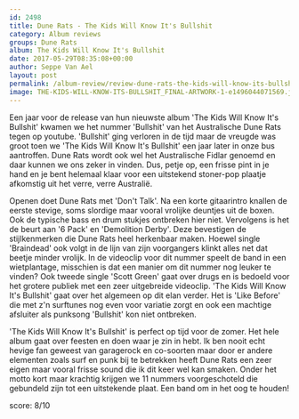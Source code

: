 ```yaml
---
id: 2498
title: Dune Rats - The Kids Will Know It's Bullshit
category: Album reviews
groups: Dune Rats
album: The Kids Will Know It's Bullshit
date: 2017-05-29T08:35:08+00:00
author: Seppe Van Ael
layout: post
permalink: /album-review/review-dune-rats-the-kids-will-know-its-bullshit/
image: THE-KIDS-WILL-KNOW-ITS-BULLSHIT_FINAL-ARTWORK-1-e1496044071569.jpg
---
```

Een jaar voor de release van hun nieuwste album 'The Kids Will Know It's Bullshit' kwamen we het nummer 'Bullshit' van het Australische Dune Rats tegen op youtube. 'Bullshit' ging verloren in de tijd maar de vreugde was groot toen we 'The Kids Will Know It's Bullshit' een jaar later in onze bus aantroffen. Dune Rats wordt ook wel het Australische Fidlar genoemd en daar kunnen we ons zeker in vinden. Dus, petje op, een frisse pint in je hand en je bent helemaal klaar voor een uitstekend stoner-pop plaatje afkomstig uit het verre, verre Australië.

Openen doet Dune Rats met 'Don't Talk'. Na een korte gitaarintro knallen de eerste stevige, soms slordige maar vooral vrolijke deuntjes uit de boxen. Ook de typische bass en drum stukjes ontbreken hier niet. Vervolgens is het de beurt aan '6 Pack' en 'Demolition Derby'. Deze bevestigen de stijlkenmerken die Dune Rats heel herkenbaar maken. Hoewel single 'Braindead' ook volgt in de lijn van zijn voorgangers klinkt alles net dat beetje minder vrolijk. In de videoclip voor dit nummer speelt de band in een wietplantage, misschien is dat een manier om dit nummer nog leuker te vinden? Ook tweede single 'Scott Green' gaat over drugs en is bedoeld voor het grotere publiek met een zeer uitgebreide videoclip. 'The Kids Will Know It's Bullshit' gaat over het algemeen op dit elan verder. Het is 'Like Before' die met z'n surftunes nog even voor variatie zorgt en ook een machtige afsluiter als punksong 'Bullshit' kon niet ontbreken.

'The Kids Will Know It's Bullshit' is perfect op tijd voor de zomer. Het hele album gaat over feesten en doen waar je zin in hebt. Ik ben nooit echt hevige fan geweest van garagerock en co-soorten maar door er andere elementen zoals surf en punk bij te betrekken heeft Dune Rats een zeer eigen maar vooral frisse sound die ik dit keer wel kan smaken. Onder het motto kort maar krachtig krijgen we 11 nummers voorgeschoteld die gebundeld zijn tot een uitstekende plaat. Een band om in het oog te houden!

score: 8/10

&nbsp;